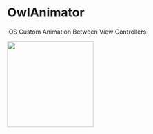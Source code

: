 # OwlAnimator
iOS Custom Animation Between View Controllers

<img src="https://dl.dropboxusercontent.com/u/2001692/imagesshelf/OwlAnimator/OwlAnimator.gif" width="200px">
